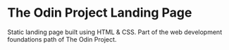 # The Odin Project Landing Page
Static landing page built using HTML &amp; CSS. Part of the web development foundations path of The Odin Project.
